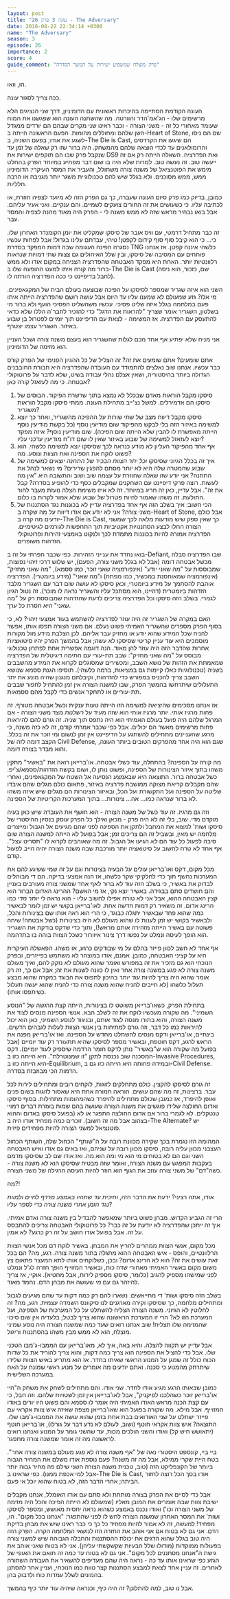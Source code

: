 ```yaml
---
layout: post
title: "עונה 3 פרק 26 - The Adversary"
date: 2016-08-22 22:34:14 +0300
name: "The Adversary"
season: 3
episode: 26
importance: 2
score: 4
guide_comment: "פרק מוצלח שמשפיע ישירות על המשך הסדרה"
---
```

הו, וואו.

ככה צריך לסגור עונה.

העונה הקודמת הסתיימה בהיכרות ראשונית עם הדומיניון, דרך שני הנציגים הלא מרשימים שלו - הג'אמ'הדר והוורטה. מה שהשתנה העונה הוא שפגשנו את המוח שעומד מאחורי כל זה - משני הצורה - וכבר ראינו שני מקרים שבהם הם יורדים ממגדל השן שלהם ומחוללים מהומות. הפעם הראשונה הייתה ב-Heart of Stone, שם הם ניסו לשגע את אודו; בפעם השניה, ב-The Die is Cast, הם שיגעו את הקרדסים והרומולאנים עד לכדי הוצאה שלהם מהמשחק. היה ברור שזו רק שאלה של זמן עד שנקבל פרק שבו הם תוקפים ישירות את DS9 ואת הפדרציה. השאלה הייתה רק אם זה ייעשה טוב. זה נעשה טוב. למרות שלא היה בו שום דבר מפתיע במיוחד הפרק בהחלט מימש את הפוטנציאל של משנה צורה משתולל, והעביר את המסר העיקרי: הדומיניון ממש, ממש מסוכנים. ולא בגלל שיש להם טכנולוגיית משגר יותר מגניבה או הרבה חלליות.

כמובן, בדיוק כמו פרק סיום העונה שעברה, כך גם הפרק הזה לא מיועד לצפיה חוזרת, או לכתיבה עליו. כי כשעושים את זה החורים צועקים לשמיים. והם ענקיים. ואני אעיר עליהם. אבל בואו נבהיר מראש שזה לא ממש משנה לי - הפרק היה מאוד מהנה לצפיה והמסר עבר.

זה כבר מתחיל דרמטי, עם וויס אובר של סיסקו שמקליט את יומן הקומנדר האחרון שלו. כי... כי הוא קיבל סוף סוף קידום לקפטן! טיהי, עבדתם עלינו בגדול! אבל לפחות עכשיו נסגרה הפינה העגומה שבה דמות המפקד בסדרת TNG כלשהי איננה קפטן. אז אנחנו פותחים עם המסיבה של סיסקו, ובין שלל האיחולים גם צצות שתי דמויות שנראות רלוונטיות יותר. האחת היא מפקד האבטחה שהפדרציה הצניחה במקום אודו ולא ממש ברור מה קורה איתו למעט ההופעה שלו ב-The Die is Cast (שם, כזכור, הוא ניסה לחבל בדיפיינט כי ככה הפדרציה הורתה לו).

השני הוא איזה שגריר שמספר לסיסקו על הפיכה שבוצעה בעולם הבית של המקגאפינים. מי אלו? גזע שמעולם לא שמענו עליו עד היום אבל עושה רושם שהפדרציה הייתה איתו פעם במלחמה בגלל איזה שליט פסיכי. עכשיו משהשליט הפסיכי הועף ולא ברור מי בשלטון, השגריר אומר שצריך "להראות את הדגל" כדי להזכיר לחבר'ה הללו שלא כדאי להתעסק עם הפדרציה. אז המשימה - לצאת עם הדיפיינט תוך יומיים לפטרול בן שבוע באיזור. השגריר עצמו יצטרף.

אני מניח שלא יפתיע אף אחד מכם לגלות שהשגריר הוא בעצם משנה צורה ושכל העניין הוא מזימה של הדומיניון.

אתם שומעים? אתם שומעים את זה? זה הצליל של כל ההגיון הפנימי של הפרק קורס כבר עכשיו. אנחנו שוב נאלצים להתמודד עם העובדה שהפדרציה היא חבורת החובבנים הגדולה ביותר בהיסטוריה, ושאין אצלם נהלי עבודה בשיט, שלא לדבר על פרוטוקולי אבטחה. כי מה לעזאזל קורה כאן?

1) סיסקו מקבל הוראות מאדם שבכלל לא נמצא בתוך שרשרת הפיקוד. הבוסים של סיסקו הם אדמירלים. למשל נצ'ייב מתחילת העונה. ממתי סיסקו מקבל הוראות משגריר?
2) סיסקו מקבל דיווח מצב של שתי שורות על ההפיכה מהשגריר, ואחר כך יוצא למשימה באיזור הזה בלי לבקש מהפיקוד שום מודיעין נוסף (כל בקשת מודיעין נוסף הייתה מאפשרת לו להבין שלא הייתה שום הפיכה). שום מודיעין נוסף? איזה מפקד יוצא לעזאזל למשימה של שבוע באיזור שאין לו שום דו"ח מודיעין עדכני עליו?
3) אף אחד מהפיקוד העליון לא מודע כנראה לכך שסיסקו יוצא למשימה כלשהי. הוא פשוט לוקח את הספינה ואת הצוות ונוסע. מה?
4) איך זה בכלל הגיוני שסיסקו *וכל יתר הצוות הבכיר של התחנה* יוצאים למשימה *של שבוע* שהמטרה שלה היא לא יותר מסתם להפגין שרירים? מי נשאר לנהל את התחנה? אני יודע שזו שאלה שחוזרת על עצמה שוב ושוב והתשובה היא "אין מה לעשות. רוצה פרקי דיפיינט עם השחקנים שמקבלים כסף כדי להופיע בסדרה? קבל את זה". אבל עדיין, כאן זה חריג במיוחד. זה לא איזו משימת הצלה נועזת מעבר לחור התולעת. זה משהו שאמור להיות פטרול *של שבוע* שלא אמור לקרות בו כלום.
5) הכי חשוב: איך בשלב הזה אף אחד בפדרציה עדיין לא בכוננות נגד הסתננות של משני צורה? אני לא יודע אם אודו דיווח על מה שקרה ב-Heart of Stone, אבל כולם יודעים מה קרה ב-The Die is Cast, כך שאין ספק שיש מודעות מלאה לכך שמשני הצורה החלו לבצע הסתננויות אקטיביות תוך התחפשות לגורמים לגיטימיים. הפדרציה אמורה להיות בכוננות מתמדת לכך ולנקוט באמצעי זהירות ופרוטוקולי הזדהות משופרים.

בואו נחדד את ענייני הזהירות. כפי שכבר חפרתי על זה ב-Defiant, שבו הפדרציה סבלה מכשל אבטחה דומה (אבל לא בגלל משני צורה, הפעם), יש שלוש דרכי זיהוי נפוצות, שמבוססות על "מה שאני יודע" (אינפורמציה שאני זוכר, כמו ססמא), "מה שאני מחזיק" (אינפורמציה שמאוחסנת במכשיר, כמו מפתח) ו"מה שאני" (מידע ביומטרי). הפדרציה אוהבת להסתמך על מידע ביומטרי, וכאן סיסקו לא עושה שום דבר עם השגריר מלבד הזדהות ביומטרית (דהיינו, הוא מסתכל עליו והשגריר נראה לו מוכר). זה נטול הגיון לגמרי. בשלב הזה סיסקו וכל הפדרציה צריכים לדעת שהזדהות שמבוססת רק על "מה שאני" היא חסרת כל ערך.

האם במקרה של השגריר זה היה עוזר לפדרציה להשתמש בעוד אמצעי זיהוי? לא, כי בסוף הפרק מספרים שהשגריר האמיתי פשוט נעלם. אם משני הצורה תפסו אותו, אפשר להניח שכל המידע שהוא יודע או מחזיק עבר אליהם. לכן הצלבת מידע מול מקורות מוסמכים היא עוד עניין קריטי שסיסקו לא עשה; אבל בהמשך הפרק יהיו סיטואציות אחרות שהדבר הזה היה עוזר להן מאוד. הנה דוגמה אפשרית אחת לפתרון טכנולוגי מבוסס על "מה שאני מחזיק": שבב תת-עורי עם חתימה דיגיטלית של הפדרציה שמאמתת את הזהות של נושא השבב, ומכשירים שמסוגלים לקרוא את המידע מהשבבים בשניה (טכנולוגיות כאלו קיימות גם במציאות, ברמה כלשהי). תוסיפו הגנת ססמא שנושא השבב צריך להכניס במפורש כדי להזדהות, וקיבלתם מנגנון שהיה מונע את יתר התעלולים שיתרחשו בהמשך הפרק, שבו למשנה הצורה אין זמן להתחיל לחפור שבבים תת-עוריים או לתחקר אנשים כדי לקבל מהם ססמאות.

אז אנחנו מסכימים שהיציאה למשימה הזו הייתה טעות ענקית וכשל אבטחה מטורף. זה פחות מרגיז אותי. יותר מרגיז אותי הוא שזה מעיד על *רשלנות* מצד משני הצורה - אם המרגל שלהם היה פועל בעולם האמיתי הוא היה נתפס תוך שניה. זה גורם להם להיראות פחות מרשימים מאשר הם יכולים. אבל כפי שכבר אמרתי קודם, זה לא כזה משנה, כי מרגע שהעניינים מתחילים להשתגע על הדיפיינט אין זמן לנשום ומי זוכר את זה בכלל. הקצב דומה לזה של Civil Defense, שגם הוא היה אחד מהפרקים הטובים ביותר העונה, והוא מבדר בצורה דומה.

מה קורה על הספינה? בהתחלה, עוד כשלי אבטחה. או'ברייאן רואה את "באשיר" מתקין משהו בתוך איזור הצינורות של הספינה, ופשוט נותן לו, ושום בקשת הזדהות/ססמא/צ'יפ. כשל אבטחה ברור. התוצאה היא שבאמצע הנסיעה אל השטח של המקגאפינים, ואחרי שהם מקבלים קריאת מצוקה ממושבת פדרציה באיזור, פתאום כולם מגלים שהם איבדו שליטה על הספינה ועל התקשורת ועל הכל, ובאיזור הצינורות הם מגלים שיש איזה משהו לא ברור שנראה כמו... אה... צינורות... בתוך המערכות הקריטיות של הספינה.

וזה גם מרגיז. זה עוד כשל של משנה הצורה - הוא חושף את העובדה שיש כאן בעיה מוקדם מדי. שוב, בלי זה לא היה פרק - מכאן ואילך כל הפרק עוסק בנסיון ההיסטרי של סיסקו ושות' למצוא את המחבל ולתקן את הספינה לפני שהם מגיעים אל הגבול ומייצרים מלחמה יש מאין, ובשביל זה הם צריכים זמן; אבל בפועל לא הייתה למשנה הצורה שום סיבה לפעול כל עוד הם *לא* הגיעו אל הגבול. זה מה שאוהבים לקרוא לו "תסריט עצל". אף אחד לא טרח לחשוב על סיטואציה יותר מורכבת שבה משנה הצורה יהיה *חייב* לפעול קודם.

מכל מקום, דקס ואו'ברייאן עולים על הבעיה בצינורות וגם על זה שמי ששיגע להם את המערכות נחשף תוך כדי לחלקיקי שקר כלשהו, אז הנה אמצעי בדיקה. הם די מבוהלים לבדוק את באשיר, כי בשלב הזה עוד לא ברור לאף אחד שמשני צורה מעורבים בעניין והם חושדים סתם בבגידה. באשיר יוצא נקי, אז מי האשם? ההרינג האדום הברור הוא קצין האבטחה ההוא, אבל אני לא טורח אפילו לחשוב עליו - הוא נראה לי *יותר מדי* כמו הרינג אדום. זה משאיר רק דמות חדשה אחת. לאו'ברייאן בקושי יש זמן לומר לבאשיר כמה שהוא פחד שבאשיר יתגלה כבוגד, כי הרי הוא ראה אותו שם בצינורות והכל, ולבאשיר בקושי יש זמן לענות לו שהוא מעולם לא היה בצינורות (כשל אבטחה! שיחה פשוטה עם באשיר הייתה מזהירה אותם מראש!), ותוך כדי שדקס בודקת את השגריר הוא הופך לעיסה ונמלט על נפשו דרך צינור איוורור כשכל הצוות בוהה בו בתדהמה.

אף אחד לא חשב לכוון פייזר בהלם על מי שבודקים כרגע, או משהו. הפאשלה העיקרית היא על קציני האבטחה, כמובן. אמנם, אודו במוצהר לא משתמש בפייזרים, ובפרק הנוכחי הוא גם מזכיר את זה במפורש ואומר שהוא מעולם לא נזקק להם, ואיך מעולם משנה צורה לא פגע במשנה צורה אחר ואין לו כוונה לשנות את זה; אבל אם כך, זה רק אומר שהוא היה צריך להיות *עוד יותר* בהיכון לתפוס את הבוגד במקרה שהוא מבצע תעלול כלשהו (לא חייבים להניח שהוא משנה צורה כדי להניח שהוא יעשה תעלול כשיתפסו אותו).

בתחילת הפרק, כשאו'ברייאן משוטט לו בצינורות, הייתה קצת הרגשה של "הנוסע השמיני". מה שקורה מעכשיו לוקח את זה לשלב הבא. אנשי הספינה מנסים לצוד את משנה הצורה, והוא בתורו מנסה לצוד אותם, ובניגוד לנוסע השמיני, כאן הוא יכול להיראות כמו כל דבר, וזה גורם למתיחות בין אנשי הצוות לעלות לגבהים חדשים. בינתיים, או'ברייאן ודקס מנסים להשתלט מחדש על הספינה. ואז או'ברייאן מפנה את הראש לרגע, דקס חוטפת, ובאשיר מספר לסיסקו שהיא תתעורר רק עוד יומיים (אבל בפועל מה שקורה הוא ש"באשיר" נותן לדקס חומר הרדמה שיספיק לעוד יומיים). דקס המסכנה שוב נכנסת לתקן "זו שמנוטרלת". היא הייתה כזו ב-Invasive Procedures, היא הייתה כזו ב-Equilibrium, ובמידה פחותה היא הייתה כזו גם ב-Civil Defense. הדמות הכי מבוזבזת בסדרה.

זה גורם לסיסקו להקצין. כולם מתחלקים לזוגות, לוקחים רובים ומתחילים לירות לכל עבר. ברצינות, זה מה שהם עושים. הוראה חמורה אחת היא שאסור לזוגות בשום פנים ואופן להיפרד, אז כמובן שכולם מתחילים להיפרד כשהמהומות מתחילות. בסוף סיסקו ואדום החולצה שלידו פוגשים את משנה הצורה שעושה בהם שמות בעזרת דברים דמויי טנטקלים. לא לגמרי ברור אם אדום החולצה התפגר או לא (בפועל סיסקו באדום וההוא בצהוב אבל מה זה חשוב). זוכרים כמה מפחיד אודו היה ב-The Alternate? יש פוטנציאל למשני הצורה להיות מפחידים פיזית.

המהומה הזו נגמרת בכך שקירה מכוונת רובה על ה"שותף" הכחול שלה, השותף הכחול העצבני מכוון עליה רובה, סיסקו מכוון רובה על שניהם, ואז באים גם אודו ואיש האבטחה השני וגם הם לא בטוחים מי הוא מי ומה הוא מה. ואז אודו שם לב שסיסקו מדמם בעקבות המפגש עם משנה הצורה, ואומר שזה מבטיח שסיסקו הוא לא משנה צורה - כשה"דם" של משני צורה עוזב את הגוף הוא חוזר להיות העיסה הרגילה של משני הצורה.

מה?!

אודו, אתה רציני? ידעת את הדבר הזה, *וחיכית עד שתהיו באמצע מרדף לחיים ולמוות נגד הזמן אחרי משנה צורה* כדי לספר עליו?

הרי זה הגביע הקדוש. מבחן פשוט ביותר שמאפשר להבדיל בין משנה צורה ואדם אמיתי. איך זה ייתכן שהפדרציה לא יודעת על זה כבר? כל פרוטוקולי האבטחה צריכים להתבסס על זה. אבל בפועל אודו חושב על זה רק כרגע? לא אמין.

מכל מקום, אנשי הצוות ממהרים להריץ את המבחן. באשיר לוקח דם מכל אנשי הצוות הרלוונטיים, והופס - איש האבטחה ההוא מתגלה בתור משנה צורה. רגע, מה? הם בכל זאת עושים את זה? הוא לא הרינג אדום? ובכן, כשלוקחים אותו לתא המעצר פתאום צץ משום מקום באשיר האמיתי מאחורי שדה כוח, ובאשיר המזוייף הופך חזרה לג'ל ונמלט לפני שמישהו מספיק להגיב (כלומר, סיסקו מספיק לירות, אבל מחטיא). אוקיי, אז צריך להיזהר גם עם *מי* שעושה את מבחן הדם. נחמד מאוד.

בשלב הזה סיסקו ושות' די מתייאשים. נשארו להם רק כמה דקות עד שהם מגיעים לגבול ומתחילים מלחמה, כך שסיסקו וקירה מארגנים לנו סיקוונס השמדה עצמית. רגע, מה? זה לחלוטין לא הגיוני. משנה הצורה הצליח להשתלט על כל המערכות של הספינה, ועל המערכת הזו לא? הרי זו המערכת הראשונה שהוא צריך לבטל; בלעדיה אין שום סיכוי שהמזימה שלו תצליח! שוב אנחנו רואים שעד כמה שמשנה הצורה היה נוסע שמיני מוצלח, הוא לא ממש מבין משהו בהסתננות וריגול.

אבל עדיין יש תקווה להצלה. והיא באה, איך לא, מאו'ברייאן עם הממבו-ג'מבו הטכני שלו. אבל כדי להציל את הספינה הוא צריך כמה דקות, והוא צריך להוריד את כל שדות הכוח כולל זה שמגן על המנוע הראשי שאיתו בחדר. אז הוא מתריע באיש הצוות שלידו שיתרחק מהמנוע כי סכנה. ואתם יודעים מה אומרים על מנוע ראשי שמונח על האח במערכה השלישית.

כמובן שבאותו הרגע מגיע אודו לחדר. שני אודו. והם מתחילים לשחק את משחק ה"היי או'ברייאן זוכר כשהלכנו לפיקניק", אבל לאו'ברייאן אין זמן לשטויות שלהם. וזה חבל, כי עם קצת הכנה מראש האודו האמיתי היה אומר לו ססמא והם פשוט היו יורים באודו המזוייף. אבל מילא. מה שקורה בפועל הוא שאו'ברייאן מצפה שאיזה איש צוות אקראי עם פייזר ישתלט על שני האודואים בבת אחת בזמן שהוא עושה את הממבו-ג'מבו שלו. התוצאה? איש צוות אקראי חוטף (ושוב, לעולם לא נדע דבר על גורלו), או'ברייאן חוטף (יתאושש חיש קל) ואודו והשני הולכים מכות, עד שהשני גומר על המנוע ואנחנו רואים לראשונה מה זה אומר שמשנה צורה מתפגר.

ביי ביי, קונספט היסטורי נאה של "אף משנה צורה לא פגע מעולם במשנה צורה אחר". בטח היית שקרי ממילא, אבל מה זה משנה? פעם נוספת אודו משלם את המחיר הגבוה ביותר של הקונפליקט הזה (טוב, טכנית משנה הצורה השני שילם פה מחיר גבוה יותר אבל למי אכפת ממנו). כפי שראינו ב-The Die is Cast, אודו בסך הכל רוצה לחזור הביתה; אחרי הדבר הזה, לא בטוח שהוא יוכל אי פעם.

אבל כדי לסיים את הפרק בצורה מותחת ולא סתם עם אודו האומלל, אנחנו מקבלים ישיבת צוות שבה אומרים את המובן מאליו (שמעולם לא הייתה הפיכה והכל היה מזימה של משני הצורה וכו') ואודו נכנס באמצע כשהוא נראה יחסית מאושש, ומספר לסיסקו ושות' את המסר האחרון שמשנה הצורה לחש לו לפני שהתפגר: "אנחנו בכל מקום". הו, מפחיד! למעשה, זה לא אמור להיות מפחיד כל כך כי כבר ראינו שיש את מבחן בדיקת הדם. אני גם לא בטוח אם אני אוהב את החזרה הזו לנושאי המלחמה הקרה. הפרק הזה היה טוב בגלל שהוא הדגים את יכולת ההסתננות והחבלה הגבוהה שיש למשני צורה בפעולות ממוקדות (מודולו שלל הבעיות שקשקשתי עליהן). אני לא בטוח שאני אוהב את גישת ה"אנחנו מסתננים לכל מקום". אני גם לא בטוח עד כמה זה תואם את האופי של הגזע כפי שראינו אותו עד כה - נראה היה שהם מעדיפים להשאיר את העבודה השחורה לאחרים. זה עניין אחד לצאת למבצע הסתננות קצר טווח כמו הנוכחי, ועניין אחר להסתנן בהמונים לשלל עמדות כוח ולדבוק בהן.

אבל נו טוב, למה להתלונן? זה היה כיף, וכנראה שיהיה עוד יותר כיף בהמשך.